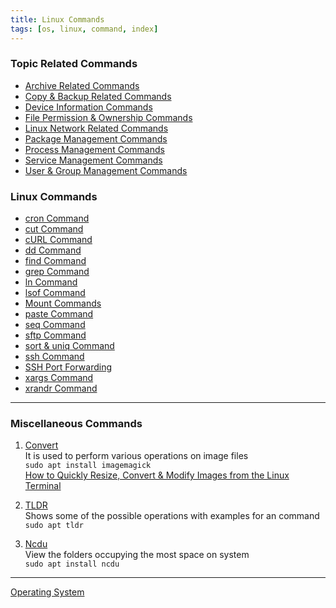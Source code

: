 ```yaml
---
title: Linux Commands
tags: [os, linux, command, index]
---
```


### Topic Related Commands

* [Archive Related Commands](Archive%20Related%20Commands.md)
* [Copy & Backup Related Commands](Copy%20&%20Backup%20Related%20Commands.md)
* [Device Information Commands](Device%20Information%20Commands.md)
* [File Permission & Ownership Commands](File%20Permission%20&%20Ownership%20Commands.md)
* [Linux Network Related Commands](Linux%20Network%20Related%20Commands.md)
* [Package Management Commands](Package%20Management%20Commands.md)
* [Process Management Commands](Process%20Management%20Commands.md)
* [Service Management Commands](Service%20Management%20Commands.md)
* [User & Group Management Commands](User%20&%20Group%20Management%20Commands.md)

### Linux Commands

* [cron Command](cron%20Command.md)
* [cut Command](cut%20Command.md)
* [cURL Command](cURL%20Command.md)
* [dd Command](dd%20Command.md)
* [find Command](find%20Command.md)
* [grep Command](grep%20Command.md)
* [ln Command](ln%20Command.md)
* [lsof Command](lsof%20Command.md)
* [Mount Commands](Mount%20Commands.md)
* [paste Command](paste%20Command.md)
* [seq Command](seq%20Command.md)
* [sftp Command](sftp%20Command.md)
* [sort & uniq Command](sort%20&%20uniq%20Command.md)
* [ssh Command](ssh%20Command.md)
* [SSH Port Forwarding](SSH%20Port%20Forwarding.md)
* [xargs Command](xargs%20Command.md)
* [xrandr Command](xrandr%20Command.md)

---

### Miscellaneous Commands

1. <u>Convert</u>  
   It is used to perform various operations on image files  
   `sudo apt install imagemagick`  
   [How to Quickly Resize, Convert & Modify Images from the Linux Terminal](https://www.howtogeek.com/109369/how-to-quickly-resize-convert-modify-images-from-the-linux-terminal/)

2. <u>TLDR</u>  
   Shows some of the possible operations with examples for an command  
   `sudo apt tldr`

3. <u>Ncdu</u>  
   View the folders occupying the most space on system  
   `sudo apt install ncdu`

---

[Operating System](../../Operating%20System.md)